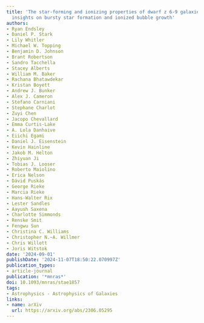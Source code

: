 ```yaml
---
title: 'The star-forming and ionizing properties of dwarf z 6-9 galaxies in JADES:
  insights on bursty star formation and ionized bubble growth'
authors:
- Ryan Endsley
- Daniel P. Stark
- Lily Whitler
- Michael W. Topping
- Benjamin D. Johnson
- Brant Robertson
- Sandro Tacchella
- Stacey Alberts
- William M. Baker
- Rachana Bhatawdekar
- Kristan Boyett
- Andrew J. Bunker
- Alex J. Cameron
- Stefano Carniani
- Stephane Charlot
- Zuyi Chen
- Jacopo Chevallard
- Emma Curtis-Lake
- A. Lola Danhaive
- Eiichi Egami
- Daniel J. Eisenstein
- Kevin Hainline
- Jakob M. Helton
- Zhiyuan Ji
- Tobias J. Looser
- Roberto Maiolino
- Erica Nelson
- Dávid Puskás
- George Rieke
- Marcia Rieke
- Hans-Walter Rix
- Lester Sandles
- Aayush Saxena
- Charlotte Simmonds
- Renske Smit
- Fengwu Sun
- Christina C. Williams
- Christopher N.~A. Willmer
- Chris Willott
- Joris Witstok
date: '2024-09-01'
publishDate: '2024-11-07T18:50:22.070997Z'
publication_types:
- article-journal
publication: '*mnras*'
doi: 10.1093/mnras/stae1857
tags:
- Astrophysics - Astrophysics of Galaxies
links:
- name: arXiv
  url: https://arxiv.org/abs/2306.05295
---
```

